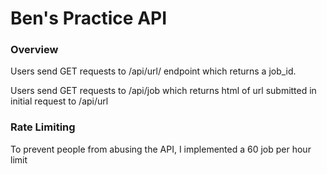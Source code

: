 # Ben's Practice API 


### Overview

Users send GET requests to /api/url/ endpoint which returns a job_id.

Users send GET requests to /api/job which returns html of url submitted in initial request to /api/url



### Rate Limiting

To prevent people from abusing the API, I implemented a 60 job per hour limit

 